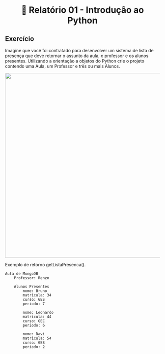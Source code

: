 <h1 align="center">
 📄 Relatório 01 - Introdução ao Python
</h1>

## Exercício

Imagine que você foi contratado para desenvolver um sistema de lista de presença que deve retornar o assunto da aula,
o professor e os alunos  presentes.  Utilizando a orientação a objetos do Python crie o projeto contendo uma Aula, 
um Professor e três ou mais Alunos.
<p align="center">
  <img src="https://user-images.githubusercontent.com/64598132/185512937-0cd29d13-cc82-4086-8d78-14fdeafb8d31.jpg" width="600">
</p>

Exemplo de retorno getListaPresenca().


```
Aula de MongoDB 
	Professor: Renzo 

	Alunos Presentes
        nome: Bruno
        matricula: 34
        curso: GES
        periodo: 7
        
        nome: Leonardo
        matricula: 44
        curso: GEC
        periodo: 6
        
        nome: Davi
        matricula: 54
        curso: GES
        periodo: 2
```
